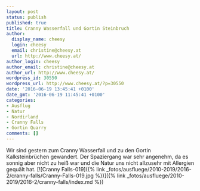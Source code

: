 ```yaml
---
layout: post
status: publish
published: true
title: Cranny Wasserfall und Gortin Steinbruch
author:
  display_name: cheesy
  login: cheesy
  email: christine@cheesy.at
  url: http://www.cheesy.at/
author_login: cheesy
author_email: christine@cheesy.at
author_url: http://www.cheesy.at/
wordpress_id: 30550
wordpress_url: http://www.cheesy.at/?p=30550
date: '2016-06-19 13:45:41 +0100'
date_gmt: '2016-06-19 11:45:41 +0100'
categories:
- Ausflug
- Natur
- Nordirland
- Cranny Falls
- Gortin Quarry
comments: []
---
```

Wir sind gestern zum Cranny Wasserfall und zu den Gortin Kalksteinbrüchen gewandert. Der Spaziergang war sehr angenehm, da es sonnig aber nicht zu heiß war und die Natur uns nicht allzusehr mit Allergien gequält hat.
[![Cranny Falls-019]({% link _fotos/ausfluege/2010-2019/2016-2/cranny-falls/Cranny-Falls-019.jpg %})]({% link _fotos/ausfluege/2010-2019/2016-2/cranny-falls/index.md %})
